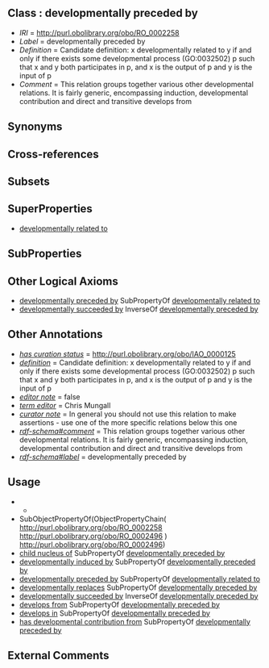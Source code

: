 
## Class : developmentally preceded by

 * *IRI* = http://purl.obolibrary.org/obo/RO_0002258
 * *Label* = developmentally preceded by
 * *Definition* = Candidate definition: x developmentally related to y if and only if there exists some developmental process (GO:0032502) p such that x and y both participates in p, and x is the output of p and y is the input of p
 * *Comment* = This relation groups together various other developmental relations. It is fairly generic, encompassing induction, developmental contribution and direct and transitive develops from

## Synonyms


## Cross-references


## Subsets


## SuperProperties

 * [developmentally related to](../../RO/24/RO_0002324.md)

## SubProperties


## Other Logical Axioms

 * [developmentally preceded by](../../RO/58/RO_0002258.md) SubPropertyOf [developmentally related to](../../RO/24/RO_0002324.md)
 * [developmentally succeeded by](../../RO/86/RO_0002286.md) InverseOf [developmentally preceded by](../../RO/58/RO_0002258.md)

## Other Annotations

 * *[has curation status](../../IAO/14/IAO_0000114.md)* = http://purl.obolibrary.org/obo/IAO_0000125
 * *[definition](../../IAO/15/IAO_0000115.md)* = Candidate definition: x developmentally related to y if and only if there exists some developmental process (GO:0032502) p such that x and y both participates in p, and x is the output of p and y is the input of p
 * *[editor note](../../IAO/16/IAO_0000116.md)* = false
 * *[term editor](../../IAO/17/IAO_0000117.md)* = Chris Mungall
 * *[curator note](../../IAO/32/IAO_0000232.md)* = In general you should not use this relation to make assertions - use one of the more specific relations below this one
 * *[rdf-schema#comment](../../nt/rdf-schema#comment.md)* = This relation groups together various other developmental relations. It is fairly generic, encompassing induction, developmental contribution and direct and transitive develops from
 * *[rdf-schema#label](../../el/rdf-schema#label.md)* = developmentally preceded by

## Usage

 * -
 * SubObjectPropertyOf(ObjectPropertyChain( <http://purl.obolibrary.org/obo/RO_0002258> <http://purl.obolibrary.org/obo/RO_0002496> ) <http://purl.obolibrary.org/obo/RO_0002496>)
 * [child nucleus of](../../RO/76/RO_0002476.md) SubPropertyOf [developmentally preceded by](../../RO/58/RO_0002258.md)
 * [developmentally induced by](../../RO/56/RO_0002256.md) SubPropertyOf [developmentally preceded by](../../RO/58/RO_0002258.md)
 * [developmentally preceded by](../../RO/58/RO_0002258.md) SubPropertyOf [developmentally related to](../../RO/24/RO_0002324.md)
 * [developmentally replaces](../../RO/85/RO_0002285.md) SubPropertyOf [developmentally preceded by](../../RO/58/RO_0002258.md)
 * [developmentally succeeded by](../../RO/86/RO_0002286.md) InverseOf [developmentally preceded by](../../RO/58/RO_0002258.md)
 * [develops from](../../RO/02/RO_0002202.md) SubPropertyOf [developmentally preceded by](../../RO/58/RO_0002258.md)
 * [develops in](../../RO/26/RO_0002226.md) SubPropertyOf [developmentally preceded by](../../RO/58/RO_0002258.md)
 * [has developmental contribution from](../../RO/54/RO_0002254.md) SubPropertyOf [developmentally preceded by](../../RO/58/RO_0002258.md)

## External Comments

